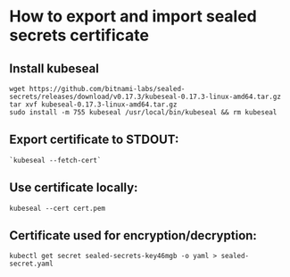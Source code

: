 # How to export and import sealed secrets certificate

## Install kubeseal
```shell
wget https://github.com/bitnami-labs/sealed-secrets/releases/download/v0.17.3/kubeseal-0.17.3-linux-amd64.tar.gz
tar xvf kubeseal-0.17.3-linux-amd64.tar.gz
sudo install -m 755 kubeseal /usr/local/bin/kubeseal && rm kubeseal
```

## Export certificate to STDOUT:
```shell
`kubeseal --fetch-cert`
```

## Use certificate locally:
```shell
kubeseal --cert cert.pem
```

## Certificate used for encryption/decryption:
```shell
kubectl get secret sealed-secrets-key46mgb -o yaml > sealed-secret.yaml
```
